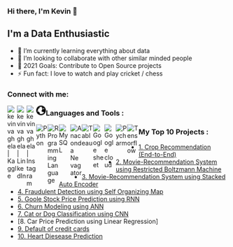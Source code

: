 ### Hi there, I'm Kevin 👋

## I'm a Data Enthusiastic

- 🌱 I’m currently learning everything about data
- 👯 I’m looking to collaborate with other similar minded people
- 🥅 2021 Goals: Contribute to Open Source projects
- ⚡ Fun fact: I love to watch and play cricket / chess


### Connect with me:

[<img align="left" alt="kevinvaghela | Kaggle" width="22px" src="https://cdn.jsdelivr.net/npm/simple-icons@3.13.0/icons/kaggle.svg" />](https://www.kaggle.com/kevinwaghela)
[<img align="left" alt="kevinvaghela | LinkedIn" width="22px" src="https://cdn.jsdelivr.net/npm/simple-icons@v3/icons/linkedin.svg" />](https://www.linkedin.com/in/kevinvaghela)
[<img align="left" alt="kevinvaghela | Instagram" width="22px" src="https://cdn.jsdelivr.net/npm/simple-icons@v3/icons/instagram.svg" />](https://www.instagram.com/kevin_waghela)
[<img align="left" alt="kevinvaghela" width="22px" src="https://raw.githubusercontent.com/iconic/open-iconic/master/svg/globe.svg" />](https://crop-predictor.herokuapp.com)


### Languages and Tools :

[<img align="left" alt="Python" width="26px" src="https://img.icons8.com/dusk/64/000000/python.png" />](https://www.python.org/)
[<img align="left" alt="R Programming Language" width="26px" src="https://img.icons8.com/bubbles/50/000000/r--v2.png" />](https://www.r-project.org/about.html)
[<img align="left" alt="MySQL" width="26px" src="https://img.icons8.com/fluent/48/000000/mysql-logo.png" />](https://www.mysql.com/)
[<img align="left" alt="Anaconda Nevagator" width="26px" src="https://img.icons8.com/dusk/64/000000/anaconda.png" />](https://docs.anaconda.com/anaconda/navigator/)
[<img align="left" alt="Tableau" width="26px" src="https://img.icons8.com/color/50/000000/tableau-software.png" />](https://public.tableau.com/profile/kevin.vaghela#!/)
[<img align="left" alt="Google sheet" width="26px" src="https://img.icons8.com/doodle/64/000000/google-sheets.png" />](https://www.google.com/sheets/about/)
[<img align="left" alt="Google cloud" width="26px" src="https://img.icons8.com/fluent/48/000000/google-cloud.png" />](https://cloud.google.com/)
[<img align="left" alt="Pycharm" width="26px" src="https://img.icons8.com/color/48/000000/pycharm.png" />](https://www.jetbrains.com/pycharm/)
[<img align="left" alt="Tensorflow" width="26px" src="https://img.icons8.com/color/48/000000/tensorflow.png" />](https://www.tensorflow.org/api_docs)


### My Top 10 Projects :

- [1. Crop Recommendation (End-to-End)](https://github.com/kevinvaghela/crop-predictor)
- [2. Movie-Recommendation System using Restricted Boltzmann Machine](https://github.com/kevinvaghela/Dl-projects/tree/main/Recommendation%20System/Boltzmann%20Machine)
- [3. Movie-Recommendation System using Stacked Auto Encoder](https://github.com/kevinvaghela/Dl-projects/tree/main/Recommendation%20System/Stacked%20Auto%20Encoder)
- [4. Fraudulent Detection using Self Organizing Map](https://github.com/kevinvaghela/Dl-projects/tree/main/self%20organizing%20map%20(SOM)/Fraudulent%20detection)
- [5. Goole Stock Price Prediction using RNN](https://github.com/kevinvaghela/Dl-projects/tree/main/rnn/Google%20Stock%20Price%20Prediction)
- [6. Churn Modeling using ANN](https://github.com/kevinvaghela/Dl-projects/tree/main/ann/churn%20modeling)
- [7. Cat or Dog Classification using CNN](https://github.com/kevinvaghela/Dl-projects/tree/main/cnn/Cat%20or%20Dog%20Claasification)
- [8. Car Price Prediction using Linear Regression]
- [9. Default of credit cards](https://github.com/kevinvaghela/ml-projects/tree/main/default%20of%20credit%20cards)
- [10. Heart Diesease Prediction](https://github.com/kevinvaghela/ml-projects/tree/main/heart%20disease)

